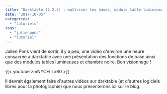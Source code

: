 ```yaml
---
title: "Darktable (2.2.5) : maîtriser les bases, module table lumineuse et chambre noire"
date: "2017-10-05"
categories: 
  - "tutoriels"
tags: 
  - "julienpons"
  - "tutoriel"
---
```


Julien Pons vient de sortir, il y a peu, une vidéo d'environ une heure consacrée à darktable avec une présentation des fonctions de base ainsi que des modules tables lumineuses et chambre noire. Bon visionnage !

{{< youtube zmNYCELLx80 >}}

Il devrait également faire d'autres vidéos sur darktable (et d'autres logiciels libres pour la photographie) que nous présenterons ici sur le blog.
